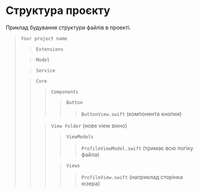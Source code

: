 # Структура проєкту

Приклад будування структури файлів в проекті.

> `Your project name`
>
> > `Extensions`
>
> > `Model`
>
> > `Service`
>
> > `Core`
> >
> > > `Components`
> > >
> > > > `Button`
> > > >
> > > > > `ButtonView.swift` (компонента кнопки)
> >
> > > `View Folder` (нове view вікно)
> > >
> > > > `ViewModels`
> > > >
> > > > > `ProfileViewModel.swift` (тримає всю логіку файла)
> > >
> > > > `Views`
> > > >
> > > > > `ProfileView.swift` (наприклад сторінка юзера)
